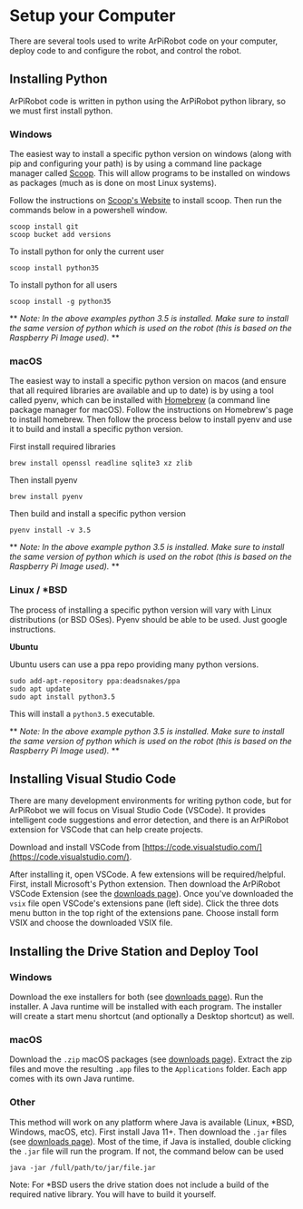 # Setup your Computer

There are several tools used to write ArPiRobot code on your computer, deploy code to and configure the robot, and control the robot.

## Installing Python

ArPiRobot code is written in python using the ArPiRobot python library, so we must first install python.

### Windows
The easiest way to install a specific python version on windows (along with pip and configuring your path) is by using a command line package manager called [Scoop](https://scoop.sh/). This will allow programs to be installed on windows as packages (much as is done on most Linux systems).

Follow the instructions on [Scoop's Website](https://scoop.sh/) to install scoop. Then run the commands below in  a powershell window.

```
scoop install git
scoop bucket add versions
```

To install python for only the current user
```
scoop install python35
```

To install python for all users
```
scoop install -g python35
```

** *Note: In the above examples python 3.5 is installed. Make sure to install the same version of python which is used on the robot (this is based on the Raspberry Pi Image used).* **

### macOS
The easiest way to install a specific python version on macos (and ensure that all required libraries are available and up to date) is by using a tool called pyenv, which can be installed with [Homebrew](https://brew.sh/) (a command line package manager for macOS). Follow the instructions on Homebrew's page to install homebrew. Then follow the process below to install pyenv and use it to build and install a specific python version.

First install required libraries
```
brew install openssl readline sqlite3 xz zlib
```

Then install pyenv
```
brew install pyenv
```

Then build and install a specific python version
```
pyenv install -v 3.5
```

** *Note: In the above example python 3.5 is installed. Make sure to install the same version of python which is used on the robot (this is based on the Raspberry Pi Image used).* **

### Linux / *BSD
The process of installing a specific python version will vary with Linux distributions (or BSD OSes). Pyenv should be able to be used. Just google instructions.

**Ubuntu**

Ubuntu users can use a ppa repo providing many python versions.

```
sudo add-apt-repository ppa:deadsnakes/ppa
sudo apt update
sudo apt install python3.5
```

This will install a `python3.5` executable.

** *Note: In the above example python 3.5 is installed. Make sure to install the same version of python which is used on the robot (this is based on the Raspberry Pi Image used).* **

## Installing Visual Studio Code
There are many development environments for writing python code, but for ArPiRobot we will focus on Visual Studio Code (VSCode). It provides intelligent code suggestions and error detection, and there is an ArPiRobot extension for VSCode that can help create projects.

Download and install VSCode from [https://code.visualstudio.com/](https://code.visualstudio.com/).

After installing it, open VSCode. A few extensions will be required/helpful. First, install Microsoft's Python extension. Then download the ArPiRobot VSCode Extension (see the [downloads page](../downloads.md)). Once you've downloaded the `vsix` file open VSCode's extensions pane (left side). Click the three dots menu button in the top right of the extensions pane. Choose install form VSIX and choose the downloaded VSIX file.

## Installing the Drive Station and Deploy Tool

### Windows
Download the exe installers for both (see [downloads page](../downloads.md)). Run the installer. A Java runtime will be installed with each program. The installer will create a start menu shortcut (and optionally a Desktop shortcut) as well.

### macOS
Download the `.zip` macOS packages (see [downloads page](../downloads.md)). Extract the zip files and move the resulting `.app` files to the `Applications` folder. Each app comes with its own Java runtime.

### Other
This method will work on any platform where Java is available (Linux, *BSD, Windows, macOS, etc). First install Java 11+. Then download the `.jar` files (see [downloads page](../downloads.md)). Most of the time, if Java is installed, double clicking the `.jar` file will run the program. If not, the command below can be used

```
java -jar /full/path/to/jar/file.jar
```

Note: For *BSD users the drive station does not include a build of the required native library. You will have to build it yourself.
